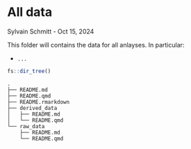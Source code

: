 # All data
Sylvain Schmitt -
Oct 15, 2024

This folder will contains the data for all anlayses. In particular:

- `...`

``` r
fs::dir_tree()
```

    .
    ├── README.md
    ├── README.qmd
    ├── README.rmarkdown
    ├── derived_data
    │   ├── README.md
    │   └── README.qmd
    └── raw_data
        ├── README.md
        └── README.qmd
